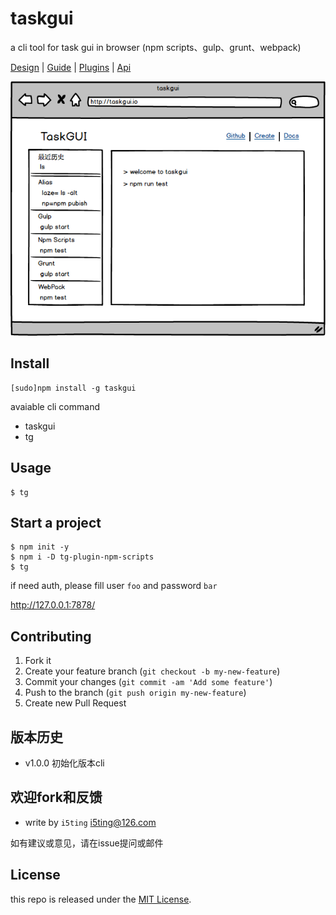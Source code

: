 # taskgui

a cli tool for task gui in browser (npm scripts、gulp、grunt、webpack)

[Design](docs/design.md) | [Guide](docs/guide.md) | [Plugins](docs/plugin.md) | [Api](docs/api.md)

![Preview](docs/preview.png)

## Install

    [sudo]npm install -g taskgui
    
avaiable cli command

- taskgui
- tg

## Usage 

```
$ tg
```

## Start a project

```
$ npm init -y
$ npm i -D tg-plugin-npm-scripts
$ tg
```

if need auth, please fill user `foo` and password `bar`

http://127.0.0.1:7878/

## Contributing

1. Fork it
2. Create your feature branch (`git checkout -b my-new-feature`)
3. Commit your changes (`git commit -am 'Add some feature'`)
4. Push to the branch (`git push origin my-new-feature`)
5. Create new Pull Request

## 版本历史

- v1.0.0 初始化版本cli

## 欢迎fork和反馈

- write by `i5ting` i5ting@126.com

如有建议或意见，请在issue提问或邮件

## License

this repo is released under the [MIT
License](http://www.opensource.org/licenses/MIT).

